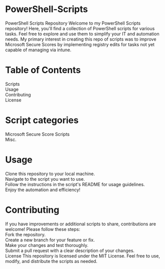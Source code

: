 # PowerShell-Scripts
PowerShell Scripts Repository
Welcome to my PowerShell Scripts repository! Here, you'll find a collection of PowerShell scripts for various tasks. Feel free to explore and use them to simplify your IT and automation needs.
My primary interest in creating this repo of scripts was to improve Microsoft Secure Scores by implementing registry edits for tasks not yet capable of managing via intune.

# Table of Contents
Scripts  
Usage  
Contributing  
License
# Script categories
Microsoft Secure Score Scripts  
Misc.
# Usage
Clone this repository to your local machine.  
Navigate to the script you want to use.  
Follow the instructions in the script's README for usage guidelines.  
Enjoy the automation and efficiency!  
# Contributing
If you have improvements or additional scripts to share, contributions are welcome! Please follow these steps:  
Fork the repository.  
Create a new branch for your feature or fix.  
Make your changes and test thoroughly.  
Submit a pull request with a clear description of your changes.  
License
This repository is licensed under the MIT License. Feel free to use, modify, and distribute the scripts as needed.
